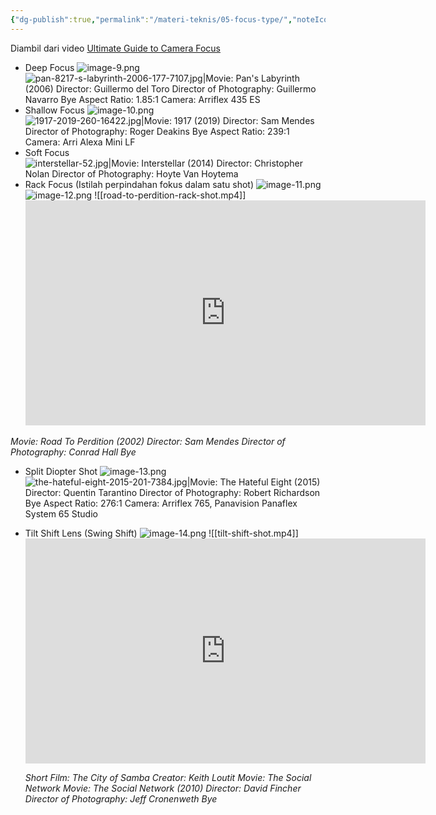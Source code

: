 ```yaml
---
{"dg-publish":true,"permalink":"/materi-teknis/05-focus-type/","noteIcon":"","updated":"2025-10-18T14:28:14.000+07:00"}
---
```


Diambil dari video [Ultimate Guide to Camera Focus](https://youtu.be/ZGNUqNFfD8M?si=0DOO5xbe0ePZzcF_)
- Deep Focus
![image-9.png](/img/user/Materi%20Teknis/attachments/image-9.png)
![pan-8217-s-labyrinth-2006-177-7107.jpg|Movie: Pan's Labyrinth (2006) Director: Guillermo del Toro Director of Photography: Guillermo Navarro Bye Aspect Ratio: 1.85:1 Camera: Arriflex 435 ES](/img/user/Materi%20Teknis/attachments/pan-8217-s-labyrinth-2006-177-7107.jpg)
- Shallow Focus
![image-10.png](/img/user/Materi%20Teknis/attachments/image-10.png)
![1917-2019-260-16422.jpg|Movie: 1917 (2019) Director: Sam Mendes Director of Photography: Roger Deakins Bye Aspect Ratio: 239:1 Camera: Arri Alexa Mini LF](/img/user/Materi%20Teknis/attachments/1917-2019-260-16422.jpg)
- Soft Focus
![interstellar-52.jpg|Movie: Interstellar (2014) Director: Christopher Nolan Director of Photography: Hoyte Van Hoytema](/img/user/Materi%20Teknis/attachments/interstellar-52.jpg)
- Rack Focus (Istilah perpindahan fokus dalam satu shot)
![image-11.png](/img/user/Materi%20Teknis/attachments/image-11.png)
![image-12.png](/img/user/Materi%20Teknis/attachments/image-12.png)
![[road-to-perdition-rack-shot.mp4]]<iframe width="640" height="360" frameborder="0" src="https://mega.nz/embed/Uu9RDDZA#QtGB2oOM_pQcYS2tophMVmLKgDoXfbNJ9CTWoXRtbNk" allowfullscreen ></iframe>

*Movie: Road To Perdition (2002) Director: Sam Mendes Director of Photography: Conrad Hall Bye* 
- Split Diopter Shot
![image-13.png](/img/user/Materi%20Teknis/attachments/image-13.png)
![the-hateful-eight-2015-201-7384.jpg|Movie: The Hateful Eight (2015) Director: Quentin Tarantino Director of Photography: Robert Richardson Bye Aspect Ratio: 276:1 Camera: Arriflex 765, Panavision Panaflex System 65 Studio](/img/user/Materi%20Teknis/attachments/the-hateful-eight-2015-201-7384.jpg)
- Tilt Shift Lens (Swing Shift)
![image-14.png](/img/user/Materi%20Teknis/attachments/image-14.png)
![[tilt-shift-shot.mp4]]<iframe width="640" height="360" frameborder="0" src="https://mega.nz/embed/pmNVHAyK#ONsmwyn5uWF4g0kiQT5L2Dre1ojOA2UE3kuoiqeZkB0" allowfullscreen ></iframe>

	*Short Film: The City of Samba Creator: Keith Loutit Movie: The Social Network Movie: The Social Network (2010) Director: David Fincher Director of Photography: Jeff Cronenweth Bye*